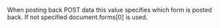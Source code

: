 ﻿When posting back POST data this value specifies which form is posted back. If not specified document.forms[0] is used.